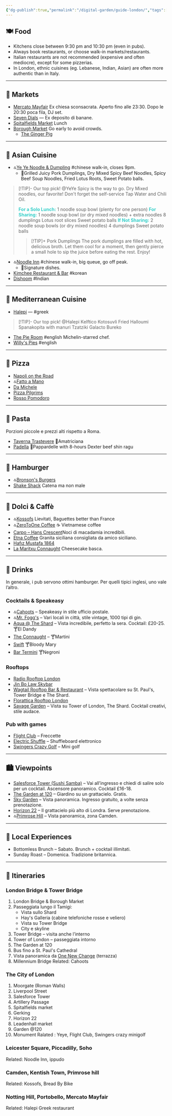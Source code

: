 ```yaml
---
{"dg-publish":true,"permalink":"/digital-garden/guide-london/","tags":["resource"]}
---
```


## 🍽️ Food
- Kitchens close between 9:30 pm and 10:30 pm (even in pubs).
- Always book restaurants, or choose walk-in markets/restaurants. 
- Italian restaurants are not recommended (expensive and often mediocre), except for some pizzerias.
- In London, ethnic cuisines (eg. Lebanese, Indian, Asian) are often more authentic than in Italy.
<!-- 
🔗 [Tutti i miei ristoranti](https://maps.app.goo.gl/yUdTQqtVX5Swvoou5)
-->
---
## 🥡 Markets
- [Mercato Mayfair](https://www.google.com/maps/search/?api=1&query=Mercato+Mayfair+London) Ex chiesa sconsacrata. Aperto fino alle 23:30. Dopo le 20:30 poca fila, DJ set.
- [Seven Dials](https://www.google.com/maps/search/?api=1&query=Seven+Dials+London) — Ex deposito di banane. 
- [Spitalfields Market](https://www.google.com/maps/search/?api=1&query=Spitalfields+Market+London) Lunch
- [Borough Market](https://www.google.com/maps/search/?api=1&query=Borough+Market+London)  Go early to avoid crowds. 
	- [The Ginger Pig](https://maps.app.goo.gl/41Y88ZFYRgYLvLSv6)
---
## 🥢 Asian Cuisine 
- 🔝[Ye Ye Noodle & Dumpling](https://www.google.com/maps/search/?api=1&query=Ye+Ye+Noodle+%26+Dumpling+Artillery+Passage+London) #chinese walk-in, closes 9pm.
	- 🍴Grilled Juicy Pork Dumplings, Dry Mixed Spicy Beef Noodles, Spicy Beef Soup Noodles, Fried Lotus Roots, Sweet Potato balls. 
>[!TIP]- Our top pick! @YeYe
>Spicy is the way to go. Dry Mixed noodles, our favorite! Don't forget the self-service Tap Water and Chili Oil.
> 
><font color="#36cfc9">**For a Solo Lunch:**</font>
>1 noodle soup bowl (plenty for one person)
><font color="#36cfc9">**For Sharing:**</font>
>1 noodle soup bowl (or dry mixed noodles) + extra noodles
>8 dumplings
>Lotus root slices
>Sweet potato balls
><font color="#36cfc9">**If Not Sharing:**</font>
>2 noodle soup bowls (or dry mixed noodles)
>4 dumplings
>Sweet potato balls
>>[!TIP]+ Pork Dumplings
>>The pork dumplings are filled with hot, delicious broth. Let them cool for a moment, then gently pierce a small hole to sip the juice before eating the rest. Enjoy!
- 🔝[Noodle Inn](https://www.google.com/maps/search/?api=1&query=Noodle+Inn+London) #chinese walk-in, big queue, go off peak. 
	- 🍴Signature dishes.
- [Kimchee Restaurant & Bar](https://www.google.com/maps/search/?api=1&query=Kimchee+Restaurant+%26+Bar+London) #korean
- [Dishoom](https://www.google.com/maps/search/?api=1&query=Dishoom+London) #Indian
---
## 🌊 Mediterranean Cuisine 
- [Halepi](https://www.google.com/maps/search/?api=1&query=Halepi+London) — #greek
> [!TIP]- Our top pick! @Halepi 
> Kelftico 
> Kotosuvli
> Fried Halloumi
> Spanakopita with manuri
> Tzatziki 
> Galacto Bureko
- [The Pie Room](https://www.google.com/maps/search/?api=1&query=The+Pie+Room+London) #english Michelin-starred chef. 
- [Willy's Pies](https://maps.app.goo.gl/Q2cVvwS9AtGjpNj66) #english 

---
## 🍕 Pizza
- [Napoli on the Road](https://www.google.com/maps/search/?api=1&query=Napoli+on+the+Road+London)
- 🔝[Fatto a Mano](https://www.google.com/maps/search/?api=1&query=Fatto+a+Mano+King%27s+Cross+London)
- [Da Michele](https://www.google.com/maps/search/?api=1&query=Da+Michele+London)
- [Pizza Pilgrims](https://www.google.com/maps/search/?api=1&query=Pizza+Pilgrims+London)
- [Rosso Pomodoro](https://www.google.com/maps/search/?api=1&query=Rosso+Pomodoro+London)
---
## 🍝 Pasta
Porzioni piccole e prezzi alti rispetto a Roma.
- [Taverna Trastevere](https://maps.app.goo.gl/yw2xzqfyd7H8daun6) 🍴Amatriciana 
- [Padella](https://www.google.com/maps/search/?api=1&query=Padella+Shoreditch+London) 🍴Pappardelle with 8-hours Dexter beef shin ragu
---
## 🍔 Hamburger 
- 🔝[Bronson's Burgers](https://maps.app.goo.gl/x9DM9nwP1askLWnv6)
- [Shake Shack](https://www.google.com/maps/search/?api=1&query=Shake+Shack+London) Catena ma non male 
---
## 🍰 Dolci & Caffè
<!-- 
🔗 [Tutti i miei dolci & caffè](https://maps.app.goo.gl/JSVDmn7t5oDPKYrYA)
-->
- 🔝[Kossofs](https://www.google.com/maps/search/?api=1&query=Kossofs+London) Lievitati, Baguettes better than France
- 🔝[ZeroToOne Coffee](https://www.google.com/maps/search/?api=1&query=ZeroToOne+Coffee+London) ☕ Vietnamese coffee
- [Carpo – Hans Crescent](https://www.google.com/maps/search/?api=1&query=Carpo+Hans+Crescent+London)Noci di macadamia incredibili.
- [Etna Coffee](https://www.google.com/maps/search/?api=1&query=Etna+Coffee+London) Granita siciliana consigliata da amico siciliano.
- [Hafız Mustafa 1864](https://www.google.com/maps/search/?api=1&query=Hafiz+Mustafa+1864+Knightsbridge+London)
- [La Maritxu Connaught](https://www.google.com/maps/search/?api=1&query=La+Maritxu+Connaught+London) Cheesecake basca.
---
## 🍻 Drinks
In generale, i pub servono ottimi hamburger. Per quelli tipici inglesi, uno vale l’altro.
<!-- 
🔗 [Tutti i miei pub](https://maps.app.goo.gl/1Jzu97u9jSin3Dkd8)
-->
### Cocktails & Speakeasy
- 🔝[Cahoots](https://www.google.com/maps/search/?api=1&query=Cahoots+London) – Speakeasy in stile ufficio postale.
- 🔝[Mr. Fogg's](https://www.google.com/maps/search/?api=1&query=Mr.+Fogg%27s+London) – Vari locali in città, stile vintage, 1000 tipi di gin.
- [Aqua @ The Shard](https://www.google.com/maps/search/?api=1&query=Aqua+Shard+London) – Vista incredibile, perfetto la sera. Cocktail: £20-25. 🍸El Dandy
- [The Connaught](https://maps.app.goo.gl/TTgaqzCaaBpHsaYt6) – 🍸Martini 
- [Swift](https://maps.app.goo.gl/EUbpge3LMtc3FQiQA) 🍸Bloody Mary
- [Bar Termini](https://maps.app.goo.gl/SaoXPDcrsoKF63Cm7) 🍸Negroni
### Rooftops
- [Radio Rooftop London](https://www.google.com/maps/search/?api=1&query=Radio+Rooftop+London)
- [Jin Bo Law Skybar](https://www.google.com/maps/search/?api=1&query=Jin+Bo+Law+Skybar+London)
- [Wagtail Rooftop Bar & Restaurant](https://www.google.com/maps/search/?api=1&query=Wagtail+Rooftop+Bar+%26+Restaurant+London) – Vista spettacolare su St. Paul's, Tower Bridge e The Shard.
- [Florattica Rooftop London](https://www.google.com/maps/search/?api=1&query=Florattica+Rooftop+London)
- [Savage Garden](https://www.google.com/maps/search/?api=1&query=Savage+Garden+Rooftop+Bar+London) – Vista su Tower of London, The Shard. Cocktail creativi, stile audace.
### Pub with games 
- [Flight Club](https://www.google.com/maps/search/?api=1&query=Flight+Club+London) – Freccette
- [Electric Shuffle](https://www.google.com/maps/search/?api=1&query=Electric+Shuffle+London) – Shuffleboard elettronico
- [Swingers Crazy Golf](https://www.google.com/maps/search/?api=1&query=Swingers+Crazy+Golf+London) – Mini golf

---
## 🏙️ Viewpoints 
- [Salesforce Tower (Sushi Samba)](https://www.google.com/maps/search/?api=1&query=Salesforce+Tower+Sushi+Samba+London) – Vai all’ingresso e chiedi di salire solo per un cocktail. Ascensore panoramico. Cocktail £16-18.
- [The Garden at 120](https://www.google.com/maps/search/?api=1&query=The+Garden+at+120+London) – Giardino su un grattacielo. Gratis.
- [Sky Garden](https://www.google.com/maps/search/?api=1&query=Sky+Garden+London) – Vista panoramica. Ingresso gratuito, a volte senza prenotazione.
- [Horizon 22](https://www.google.com/maps/search/?api=1&query=Horizon+22+London) – Il grattacielo più alto di Londra. Serve prenotazione.
- 🔝[Primrose Hill](https://www.google.com/maps/search/?api=1&query=Primrose+Hill+London) – Vista panoramica, zona Camden.

---
## 🧺 Local Experiences
- Bottomless Brunch – Sabato. Brunch + cocktail illimitati.
- Sunday Roast – Domenica. Tradizione britannica.

---
## 📍 Itineraries
### London Bridge & Tower Bridge
1. London Bridge & Borough Market
2. Passeggiata lungo il Tamigi:
	- Vista sullo Shard
	- Hay's Galleria (cabine telefoniche rosse e veliero)
	- Vista su Tower Bridge
	- City e skyline
3. Tower Bridge – visita anche l’interno
4. Tower of London – passeggiata intorno
5. The Garden at 120
6. Bus fino a St. Paul's Cathedral
7. Vista panoramica da [One New Change](https://www.google.com/maps/search/?api=1&query=One+New+Change+London) (terrazza)
8. Millennium Bridge
Related: Cahoots 
### The City of London
1. Moorgate (Roman Walls)
2. Liverpool Street 
3. Salesforce Tower 
4. Artillery Passage 
5. Spitalfields market 
6. Gerking 
7. Horizon 22
8. Leadenhall market 
9. Garden @120
10. Monument 
Ralated : Yeye, Flight Club, Swingers crazy minigolf 
### Leicester Square, Piccadilly, Soho
Related: Noodle Inn, ippudo
### Camden, Kentish Town, Primrose hill
Related: Kossofs, Bread By Bike 
### Notting Hill, Portobello, Mercato Mayfair
Related: Halepi Greek restaurant